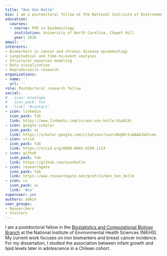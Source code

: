 ```yaml
---
title: "Ann Von Holle"
bio: I am a postdoctoral fellow at the National Institute of Environmental Health Sciences (NIEHS) with a research focus on breast cancer epidemiology.
education:
  courses:
  - course: PhD in Epidemiology
    institution: University of North Carolina, Chapel Hill
    year: 2018
email: ''
interests:
- Biomarkers in cancer and chronic disease epidemiology
- Longitudinal and time-to-event analyses
- Structural equation modeling
- Data visualization
- Reproducibile research
organizations:
- name: ''
  url: ''
role: Postdoctoral research fellow
social:
# - icon: envelope
#   icon_pack: fas
#   link: '#contact'
- icon: linkedin
  icon_pack: fab
  link: https://www.linkedin.com/in/ann-von-holle-b1a819/
- icon: google-scholar
  icon_pack: ai
  link: https://scholar.google.com/citations?user=Rq98r2sAAAAJ&hl=en
- icon: orcid
  icon_pack: fab
  link: https://orcid.org/0000-0002-0299-1114
- icon: github
  icon_pack: fab
  link: https://github.com/avonholle
- icon: researchgate
  icon_pack: fab
  link: https://www.researchgate.net/profile/Ann_Von_Holle
- icon: cv
  icon_pack: ai
  link: '#cv'
superuser: yes
authors: admin
user_groups:
- Researchers
- Visitors
---
```


I am a postdoctoral fellow in the [Biostatistics and Computational Biology Branch](https://www.niehs.nih.gov/research/atniehs/labs/bb/index.cfm) at the National Institute of Environmental Health Sciences (NIEHS). My current work focuses on iron biomarkers and breast cancer incidence. For my dissertation, I studied the association between infant growth and lipid levels later in adolescence in a Chilean cohort.